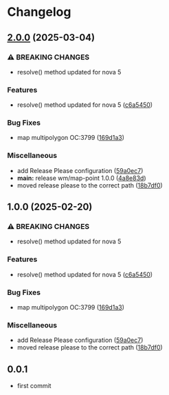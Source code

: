 # Changelog

## [2.0.0](https://github.com/webmappsrl/map-multi-polygon/compare/wm/map-multi-polygon-v1.0.0...wm/map-multi-polygon-v2.0.0) (2025-03-04)


### ⚠ BREAKING CHANGES

* resolve() method updated for nova 5

### Features

* resolve() method updated for nova 5 ([c6a5450](https://github.com/webmappsrl/map-multi-polygon/commit/c6a545044d5eae7b3d784d48a2349b51e54f6266))


### Bug Fixes

* map multipolygon OC:3799 ([169d1a3](https://github.com/webmappsrl/map-multi-polygon/commit/169d1a338f3194837402d19275d08c3182f731e8))


### Miscellaneous

* add Release Please configuration ([59a0ec7](https://github.com/webmappsrl/map-multi-polygon/commit/59a0ec74c65fbd56fba7044ee3935fb7dd6a3105))
* **main:** release wm/map-point 1.0.0 ([4a8e83d](https://github.com/webmappsrl/map-multi-polygon/commit/4a8e83d4ada6361f7eed6ba731a1fd6faad884eb))
* moved release please to the correct path ([18b7df0](https://github.com/webmappsrl/map-multi-polygon/commit/18b7df056cfc74f76f07acf1733fe67cda62a254))

## 1.0.0 (2025-02-20)


### ⚠ BREAKING CHANGES

* resolve() method updated for nova 5

### Features

* resolve() method updated for nova 5 ([c6a5450](https://github.com/webmappsrl/map-multi-polygon/commit/c6a545044d5eae7b3d784d48a2349b51e54f6266))


### Bug Fixes

* map multipolygon OC:3799 ([169d1a3](https://github.com/webmappsrl/map-multi-polygon/commit/169d1a338f3194837402d19275d08c3182f731e8))


### Miscellaneous

* add Release Please configuration ([59a0ec7](https://github.com/webmappsrl/map-multi-polygon/commit/59a0ec74c65fbd56fba7044ee3935fb7dd6a3105))
* moved release please to the correct path ([18b7df0](https://github.com/webmappsrl/map-multi-polygon/commit/18b7df056cfc74f76f07acf1733fe67cda62a254))

## 0.0.1
- first commit
